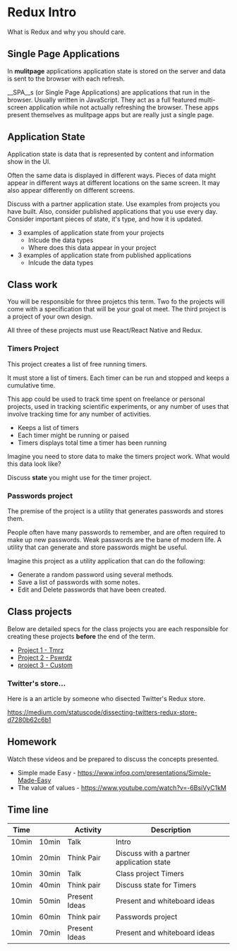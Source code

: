 # Redux Intro 

What is Redux and why you should care.

## Single Page Applications 

In __mulitpage__ applications application state is stored on the server and data
is sent to the browser with each refresh. 

__SPA__s (or Single Page Applications) are applications that run in the browser. 
Usually written in JavaScript. They act as a full featured multi-screen 
application while not actually refreshing the browser. These apps 
present themselves as mulitpage apps but are really just a single page. 

## Application State 

Application state is data that is represented by content and 
information show in the UI. 

Often the same data is displayed in different ways. Pieces of 
data might appear in different ways at different locations on 
the same screen. It may also appear differently on different 
screens.

Discuss with a partner application state. Use examples from projects you 
have built. Also, consider published applications that you use every day. 
Consider important pieces of state, it's type, and how it is updated. 

- 3 examples of application state from your projects
  - Inlcude the data types 
  - Where does this data appear in your project
- 3 examples of application state from published applications
  - Inlcude the data types
  
## Class work 

You will be responsible for three projetcs this term. Two fo the projects 
will come with a specification that will be your goal ot meet. The third 
project is a project of your own design. 

All three of these projects must use React/React Native and Redux. 
  
### Timers Project

This project creates a list of free running timers. 

It must store a list of timers. Each timer can be run and stopped 
and keeps a cumulative time. 

This app could be used to track time spent on freelance or personal projects, 
used in tracking scientific experiments, or any number of uses that involve 
tracking time for any number of activities. 

- Keeps a list of timers
- Each timer might be running or paised
- Timers displays total time a timer has been running

Imagine you need to store data to make the timers project work. 
What would this data look like?

Discuss __state__ you might use for the timer project. 

### Passwords project 

The premise of the project is a utility that generates passwords 
and stores them. 

People often have many passwords to remember, and are often 
required to make up new passwords. Weak passwords are the bane of 
modern life. A utility that can generate and store passwords might 
be useful. 

Imagine this project as a utility application that can do the 
following: 

- Generate a random password using several methods.
- Save a list of passwords with some notes. 
- Edit and Delete passwords that have been created.

## Class projects 

Below are detailed specs for the class projects you are each 
responsible for creating these projects __before__ the end of 
the term. 

- [Project 1 - Tmrz](../project-tmrz) 
- [Project 2 - Pswrdz](../project-pswrdz)
- [project 3 - Custom](../project-custom)

### Twitter's store...

Here is a an article by someone who disected Twitter's Redux store. 

https://medium.com/statuscode/dissecting-twitters-redux-store-d7280b62c6b1

## Homework

Watch these videos and be prepared to discuss the concepts presented.

- Simple made Easy - https://www.infoq.com/presentations/Simple-Made-Easy
- The value of values - https://www.youtube.com/watch?v=-6BsiVyC1kM

## Time line

| Time |      | Activity     | Description |
|------|------|--------------|-------------|
| 10min| 10min| Talk         | Intro |
| 10min| 20min| Think Pair   | Discuss with a partner application state |
| 10min| 30min| Talk         | Class project Timers |
| 10min| 40min| Think pair   | Discuss state for Timers |
| 10min| 50min| Present Ideas| Present and whiteboard ideas |
| 10min| 60min| Think pair   | Passwords project |
| 10min| 70min| Present Ideas| Present and whiteboard ideas |